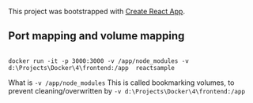 This project was bootstrapped with [Create React App](https://github.com/facebook/create-react-app).

## Port mapping and volume mapping
```

docker run -it -p 3000:3000 -v /app/node_modules -v d:\Projects\Docker\4\frontend:/app  reactsample

```

What is `-v /app/node_modules`
This is called bookmarking volumes, to prevent cleaning/overwritten by `-v d:\Projects\Docker\4\frontend:/app`
